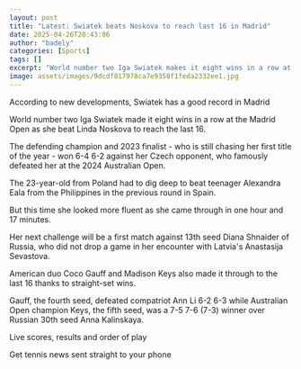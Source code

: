 ```yaml
---
layout: post
title: "Latest: Swiatek beats Noskova to reach last 16 in Madrid"
date: 2025-04-26T20:43:06
author: "badely"
categories: [Sports]
tags: []
excerpt: "World number two Iga Swiatek makes it eight wins in a row at the Madrid Open as she beats Linda Noskova to reach the last 16."
image: assets/images/9dcdf817978ca7e9358f1feda2332ee1.jpg
---
```


According to new developments, Swiatek has a good record in Madrid

World number two Iga Swiatek made it eight wins in a row at the Madrid Open as she beat Linda Noskova to reach the last 16.

The defending champion and 2023 finalist - who is still chasing her first title of the year - won 6-4 6-2 against her Czech opponent, who famously defeated her at the 2024 Australian Open.

The 23-year-old from Poland had to dig deep to beat teenager Alexandra Eala from the Philippines in the previous round in Spain.

But this time she looked more fluent as she came through in one hour and 17 minutes.

Her next challenge will be a first match against 13th seed Diana Shnaider of Russia, who did not drop a game in her encounter with Latvia's Anastasija Sevastova.

American duo Coco Gauff and Madison Keys also made it through to the last 16 thanks to straight-set wins.

Gauff, the fourth seed, defeated compatriot Ann Li 6-2 6-3 while Australian Open champion Keys, the fifth seed, was a 7-5 7-6 (7-3) winner over Russian 30th seed Anna Kalinskaya.

Live scores, results and order of play

Get tennis news sent straight to your phone

